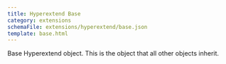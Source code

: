 ```yaml
---
title: Hyperextend Base
category: extensions
schemaFile: extensions/hyperextend/base.json
template: base.html
---
```


Base Hyperextend object. This is the object that all other objects inherit.